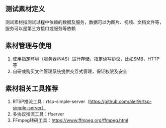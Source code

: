 ## 测试素材定义
测试素材指测试过程中依赖的数据及服务，数据可以为图片、视频、文档文件等，服务可以是第三方接口或服务等依赖

## 素材管理与使用
1. 使用指定环境（服务器/NAS）进行存储，指定读写协议，比如SMB，HTTP等
2. 自研或购买文件管理系统提供交互式管理，保证权限及安全

## 素材相关工具推荐
1. RTSP推流工具：rtsp-simple-server（https://github.com/aler9/rtsp-simple-server）
2. 多协议推流工具：ffserver 
3. FFmpeg转码工具：https://www.ffmpeg.org/ffmpeg.html